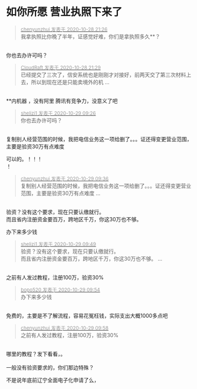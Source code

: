 # 如你所愿 营业执照下来了


<div class="quote"><blockquote><font size="2"><a href="https://www.hostloc.com/forum.php?mod=redirect&amp;goto=findpost&amp;pid=9366366&amp;ptid=759570" target="_blank"><font color="#999999">chenyunzhui 发表于 2020-10-28 21:26</font></a></font><br />
我拿执照比你晚了半年，证感觉好难，你们是拿执照多久**？</blockquote></div><br />
你也去办许可吗？

<div class="quote"><blockquote><font size="2"><a href="https://www.hostloc.com/forum.php?mod=redirect&amp;goto=findpost&amp;pid=9366383&amp;ptid=759570" target="_blank"><font color="#999999">CloudRaft 发表于 2020-10-28 21:29</font></a></font><br />
已经提交了三次了，信安系统也是刚刚才对接好，前两天交了第三次材料上去，所以到现在还是只能卖境外的机 ...</blockquote></div><br />
**内机器 ，没有阿里 腾讯有竞争力，没意义了吧

<div class="quote"><blockquote><font size="2"><a href="https://www.hostloc.com/forum.php?mod=redirect&amp;goto=findpost&amp;pid=9367627&amp;ptid=759570" target="_blank"><font color="#999999">shelizi1 发表于 2020-10-29 09:26</font></a></font><br />
你也去办许可吗？</blockquote></div><br />
复制别人经营范围的时候，我把电信业务这一项给删了。。。证还得变更营业范围，主要是验资30万有点难度

可以的。！！！<br />
！

<div class="quote"><blockquote><font size="2"><a href="https://www.hostloc.com/forum.php?mod=redirect&amp;goto=findpost&amp;pid=9367691&amp;ptid=759570" target="_blank"><font color="#999999">chenyunzhui 发表于 2020-10-29 09:36</font></a></font><br />
复制别人经营范围的时候，我把电信业务这一项给删了。。。证还得变更营业范围，主要是验资30万有点难度 ...</blockquote></div><br />
验资？没有这个要求，现在只要认缴就行。<br />
而且省内注册资金要百万，跨地区千万，你这30万也不够。

办下来多少钱

<div class="quote"><blockquote><font size="2"><a href="https://www.hostloc.com/forum.php?mod=redirect&amp;goto=findpost&amp;pid=9367772&amp;ptid=759570" target="_blank"><font color="#999999">shelizi1 发表于 2020-10-29 09:49</font></a></font><br />
验资？没有这个要求，现在只要认缴就行。<br />
而且省内注册资金要百万，跨地区千万，你这30万也不够。 ...</blockquote></div><br />
之前有人发过教程，注册100万，验资30%

<div class="quote"><blockquote><font size="2"><a href="https://www.hostloc.com/forum.php?mod=redirect&amp;goto=findpost&amp;pid=9367793&amp;ptid=759570" target="_blank"><font color="#999999">bopo520 发表于 2020-10-29 09:54</font></a></font><br />
办下来多少钱</blockquote></div><br />
免费的，主要是不了解流程，容易花冤枉钱，实际支出大概1000多点吧

<div class="quote"><blockquote><font size="2"><a href="https://www.hostloc.com/forum.php?mod=redirect&amp;goto=findpost&amp;pid=9367820&amp;ptid=759570" target="_blank"><font color="#999999">chenyunzhui 发表于 2020-10-29 09:58</font></a></font><br />
之前有人发过教程，注册100万，验资30%</blockquote></div><br />
哪里的教程？发下看看，。<br />
<br />
一般没有验资要求的，你们那边特殊？

不是说年底前辽宁全面电子化申请了么，
